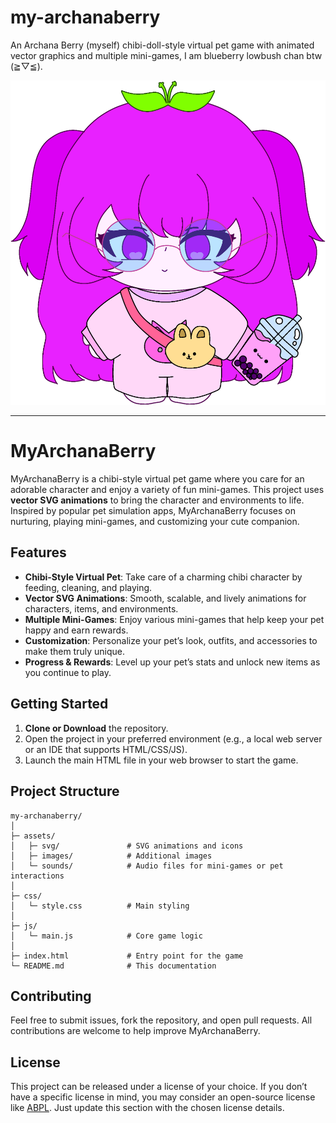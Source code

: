 # my-archanaberry

An Archana Berry (myself) chibi-doll-style virtual pet game with animated vector graphics and multiple mini-games, I am blueberry lowbush chan btw (⁠≧⁠▽⁠≦⁠).  

![Archana Berry](archanaberry/archanaberrydoll.png)

---

# MyArchanaBerry

MyArchanaBerry is a chibi-style virtual pet game where you care for an adorable character and enjoy a variety of fun mini-games. This project uses **vector SVG animations** to bring the character and environments to life. Inspired by popular pet simulation apps, MyArchanaBerry focuses on nurturing, playing mini-games, and customizing your cute companion.

## Features

- **Chibi-Style Virtual Pet**: Take care of a charming chibi character by feeding, cleaning, and playing.
- **Vector SVG Animations**: Smooth, scalable, and lively animations for characters, items, and environments.
- **Multiple Mini-Games**: Enjoy various mini-games that help keep your pet happy and earn rewards.
- **Customization**: Personalize your pet’s look, outfits, and accessories to make them truly unique.
- **Progress & Rewards**: Level up your pet’s stats and unlock new items as you continue to play.

## Getting Started

1. **Clone or Download** the repository.
2. Open the project in your preferred environment (e.g., a local web server or an IDE that supports HTML/CSS/JS).
3. Launch the main HTML file in your web browser to start the game.

## Project Structure

```
my-archanaberry/
│
├─ assets/
│   ├─ svg/               # SVG animations and icons
│   ├─ images/            # Additional images
│   └─ sounds/            # Audio files for mini-games or pet interactions
│
├─ css/
│   └─ style.css          # Main styling
│
├─ js/
│   └─ main.js            # Core game logic
│
├─ index.html             # Entry point for the game
└─ README.md              # This documentation
```

## Contributing

Feel free to submit issues, fork the repository, and open pull requests. All contributions are welcome to help improve MyArchanaBerry.

## License

This project can be released under a license of your choice. If you don’t have a specific license in mind, you may consider an open-source license like [ABPL](https://github.com/archanaberry/Lisensi). Just update this section with the chosen license details.
